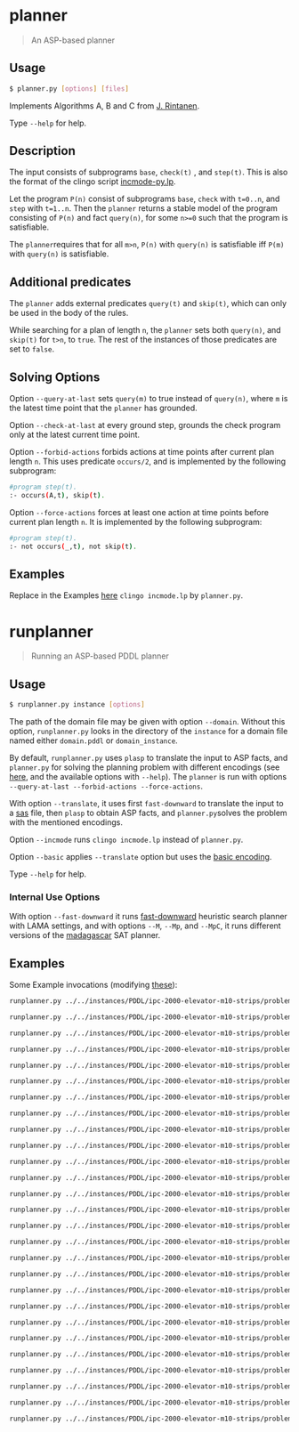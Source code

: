 # planner
> An ASP-based planner

## Usage
```bash
$ planner.py [options] [files]
```
Implements Algorithms A, B and C from [J. Rintanen](https://users.ics.aalto.fi/rintanen/jussi/satplan.html). 

Type ``--help`` for help.

## Description
The input consists of subprograms `base`, `check(t)` , and `step(t)`.
This is also the format of the clingo script [incmode-py.lp](https://github.com/potassco/clingo/blob/master/examples/clingo/iclingo/incmode-py.lp).

Let the program `P(n)` consist of subprograms `base`, `check` with `t=0..n`, and `step` with `t=1..n`.
Then the `planner` returns a stable model of the program consisting of `P(n)` and fact `query(n)`, 
for some `n>=0` such that the program is satisfiable.

The `planner`requires that for all `m>n`, `P(n)` with `query(n)` is satisfiable iff `P(m)` with `query(n)` is satisfiable.

## Additional predicates
The `planner` adds external predicates `query(t)` and `skip(t)`, 
which can only be used in the body of the rules.

While searching for a plan of length `n`, 
the `planner` sets both `query(n)`, and `skip(t)` for `t>n`, to `true`. 
The rest of the instances of those predicates are set to `false`.


## Solving Options

Option `--query-at-last` sets `query(m)` to true instead of `query(n)`, where `m` is the latest time point that the `planner` has grounded.

Option `--check-at-last` at every ground step, grounds the check program only at the latest current time point.

Option `--forbid-actions`  forbids actions at time points after current plan length `n`.
This uses predicate `occurs/2`, and is implemented by the following subprogram:
```bash
#program step(t).
:- occurs(A,t), skip(t).
```

Option `--force-actions`  forces at least one action at time points before current plan length `n`.
It is implemented by the following subprogram:
```bash
#program step(t).
:- not occurs(_,t), not skip(t).
```


## Examples
Replace in the Examples [here](https://github.com/potassco/plasp/blob/master/encodings/strips/README.md) `clingo incmode.lp` by `planner.py`.



# runplanner
> Running an ASP-based PDDL planner

## Usage
```bash
$ runplanner.py instance [options]
```

The path of the domain file may be given with option `--domain`.
Without this option, `runplanner.py` looks in the directory of the `instance` for a domain file 
named either `domain.pddl` or `domain_instance`. 

By default, `runplanner.py` uses `plasp` to translate the input to ASP facts, 
and `planner.py` for solving the planning problem with different encodings (see [here](https://github.com/potassco/plasp/blob/master/encodings/strips/README.md), and the available options with `--help`).
The `planner` is run with options `--query-at-last --forbid-actions --force-actions`.

With option `--translate`, it uses first `fast-downward` to translate the input to a [sas](http://www.fast-downward.org/TranslatorOutputFormat) file, 
then `plasp` to obtain ASP facts, and `planner.py`solves the problem with the mentioned encodings.

Option `--incmode` runs `clingo incmode.lp` instead of `planner.py`.

Option `--basic` applies `--translate` option but uses the [basic encoding](https://github.com/javier-romero/plasp/blob/master/encodings/planner/basic.lp).

Type ``--help`` for help.

### Internal Use Options 
With option `--fast-downward` it runs [fast-downward](http://www.fast-downward.org/) heuristic search planner with LAMA settings, 
and with options `--M`, `--Mp`, and `--MpC`, it runs different versions of the [madagascar](https://users.ics.aalto.fi/rintanen/jussi/satplan.html) SAT planner.


## Examples
Some Example invocations (modifying [these](https://github.com/potassco/plasp/blob/master/encodings/strips/README.md)):
```bash
runplanner.py ../../instances/PDDL/ipc-2000-elevator-m10-strips/problem-04-00.pddl 

runplanner.py ../../instances/PDDL/ipc-2000-elevator-m10-strips/problem-04-00.pddl --closure=0

runplanner.py ../../instances/PDDL/ipc-2000-elevator-m10-strips/problem-04-00.pddl --closure=1

runplanner.py ../../instances/PDDL/ipc-2000-elevator-m10-strips/problem-04-00.pddl --closure=2

runplanner.py ../../instances/PDDL/ipc-2000-elevator-m10-strips/problem-04-00.pddl --parallel=1

runplanner.py ../../instances/PDDL/ipc-2000-elevator-m10-strips/problem-04-00.pddl --parallel=2

runplanner.py ../../instances/PDDL/ipc-2000-elevator-m10-strips/problem-04-00.pddl --parallel=1 --redundancy

runplanner.py ../../instances/PDDL/ipc-2000-elevator-m10-strips/problem-04-00.pddl --parallel=2 --redundancy

runplanner.py ../../instances/PDDL/ipc-2000-elevator-m10-strips/problem-04-00.pddl --postprocess

runplanner.py ../../instances/PDDL/ipc-2000-elevator-m10-strips/problem-04-00.pddl --parallel=1 --postprocess

runplanner.py ../../instances/PDDL/ipc-2000-elevator-m10-strips/problem-04-00.pddl --parallel=2 --postprocess

runplanner.py ../../instances/PDDL/ipc-2000-elevator-m10-strips/problem-04-00.pddl --translate

runplanner.py ../../instances/PDDL/ipc-2000-elevator-m10-strips/problem-04-00.pddl --closure=0 --translate

runplanner.py ../../instances/PDDL/ipc-2000-elevator-m10-strips/problem-04-00.pddl --closure=1 --translate

runplanner.py ../../instances/PDDL/ipc-2000-elevator-m10-strips/problem-04-00.pddl --closure=2 --translate

runplanner.py ../../instances/PDDL/ipc-2000-elevator-m10-strips/problem-04-00.pddl --parallel=1 --translate

runplanner.py ../../instances/PDDL/ipc-2000-elevator-m10-strips/problem-04-00.pddl --parallel=2 --translate

runplanner.py ../../instances/PDDL/ipc-2000-elevator-m10-strips/problem-04-00.pddl --parallel=1 --redundancy --translate

runplanner.py ../../instances/PDDL/ipc-2000-elevator-m10-strips/problem-04-00.pddl --parallel=2 --redundancy --translate

runplanner.py ../../instances/PDDL/ipc-2000-elevator-m10-strips/problem-04-00.pddl  --translate --postprocess

runplanner.py ../../instances/PDDL/ipc-2000-elevator-m10-strips/problem-04-00.pddl --parallel=1 --translate --postprocess

runplanner.py ../../instances/PDDL/ipc-2000-elevator-m10-strips/problem-04-00.pddl --parallel=2 --translate --postprocess

runplanner.py ../../instances/PDDL/ipc-2000-elevator-m10-strips/problem-04-00.pddl --incmode

runplanner.py ../../instances/PDDL/ipc-2000-elevator-m10-strips/problem-04-00.pddl --basic

runplanner.py ../../instances/PDDL/ipc-2000-elevator-m10-strips/problem-04-00.pddl --basic --postprocess

runplanner.py ../../instances/PDDL/ipc-2000-elevator-m10-strips/problem-04-00.pddl --fast-downward

runplanner.py ../../instances/PDDL/ipc-2000-elevator-m10-strips/problem-04-00.pddl --madagascar
```

